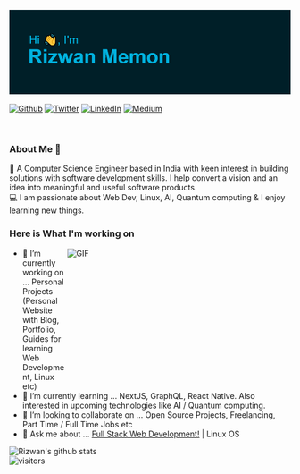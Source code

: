 ![## Hello <img src="https://github.com/TheDudeThatCode/TheDudeThatCode/blob/master/Assets/Hi.gif" width="29px">, I'm [Rizwan!](https://rizwanmemon.netlify.app/)](https://github.com/rizwan2000rm/rizwan2000rm/blob/master/header.png?raw=true)

<p><a href="https://rizwanmemon.netlify.app/" target="_blank"><img alt="Github" src="https://img.shields.io/badge/Portfolio-%2312100E.svg?&style=for-the-badge&logo=Stadia&logoColor=white" /></a> <a href="https://twitter.com/rizwan2000_rm" target="_blank"><img alt="Twitter" src="https://img.shields.io/badge/twitter-%231DA1F2.svg?&style=for-the-badge&logo=twitter&logoColor=white" /></a> <a href="https://www.linkedin.com/in/rizwan2000rm/" target="_blank"><img alt="LinkedIn" src="https://img.shields.io/badge/linkedin-%230077B5.svg?&style=for-the-badge&logo=linkedin&logoColor=white" /></a> <a href="https://medium.com/@rizwan2000.rm" target="_blank"><img alt="Medium" src="https://img.shields.io/badge/medium-%2312100E.svg?&style=for-the-badge&logo=medium&logoColor=white" /></a></p>

<br />

### About Me 🚀

👨‍ A Computer Science Engineer based in India with keen interest in building solutions with software development skills. I help convert a vision and an idea into meaningful and useful software products. </br>
💻 I am passionate about Web Dev, Linux, AI, Quantum computing & I enjoy learning new things. </br>

### Here is What I'm working on

   <img align="right" alt="GIF" src="https://github.com/abhisheknaiidu/abhisheknaiidu/blob/master/code.gif?raw=true" width="400" height="250" />

- 🔭 I’m currently working on ... Personal Projects (Personal Website with Blog, Portfolio, Guides for learning Web Development, Linux etc)
- 🌱 I’m currently learning ... NextJS, GraphQL, React Native. Also interested in upcoming technologies like AI / Quantum computing.
- 👯 I’m looking to collaborate on ... Open Source Projects, Freelancing, Part Time / Full Time Jobs etc
- 💬 Ask me about ... [Full Stack Web Development!](https://sde-resources.netlify.app/) | Linux OS

![Rizwan's github stats](https://github-readme-stats.vercel.app/api?username=rizwan2000rm&show_icons=true&hide_border=true)
<br />
![visitors](https://visitor-badge.laobi.icu/badge?page_id=rizwan2000rm.rizwan2000rm)
